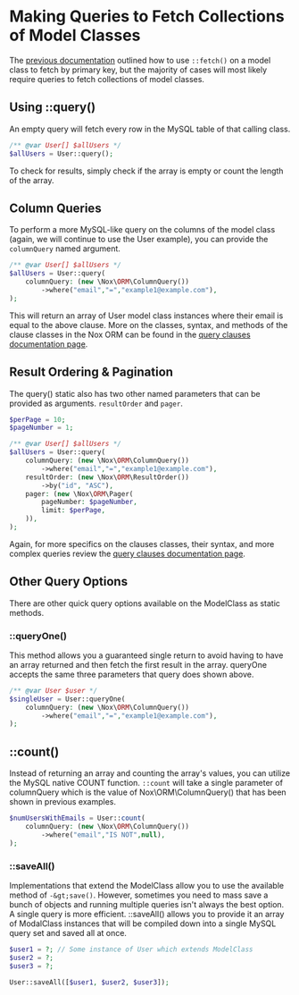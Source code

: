 # Making Queries to Fetch Collections of Model Classes
The [previous documentation](/docs/1.x/orm/model-class-instances) outlined how to use `::fetch()` on a model class to fetch by primary key, but the majority of cases will most likely require queries to fetch collections of model classes.

## Using ::query()
An empty query will fetch every row in the MySQL table of that calling class.
```php
/** @var User[] $allUsers */
$allUsers = User::query();
```
To check for results, simply check if the array is empty or count the length of the array.

## Column Queries
To perform a more MySQL-like query on the columns of the model class (again, we will continue to use the User example), you can provide the `columnQuery` named argument.
```php
/** @var User[] $allUsers */
$allUsers = User::query(
    columnQuery: (new \Nox\ORM\ColumnQuery())
        ->where("email","=","example1@example.com"),
);
```
This will return an array of User model class instances where their email is equal to the above clause. More on the classes, syntax, and methods of the clause classes in the Nox ORM can be found in the [query clauses documentation page](/docs/1.x/orm/making-queries/query-clauses).

## Result Ordering &amp; Pagination
The query() static also has two other named parameters that can be provided as arguments. `resultOrder` and `pager`.

```php
$perPage = 10;
$pageNumber = 1;

/** @var User[] $allUsers */
$allUsers = User::query(
    columnQuery: (new \Nox\ORM\ColumnQuery())
        ->where("email","=","example1@example.com"),
    resultOrder: (new \Nox\ORM\ResultOrder())
        ->by("id", "ASC"),
    pager: (new \Nox\ORM\Pager(
        pageNumber: $pageNumber,
        limit: $perPage,
    )),
);
```

Again, for more specifics on the clauses classes, their syntax, and more complex queries review the [query clauses documentation page](/docs/1.x/orm/making-queries/query-clauses).

## Other Query Options</h2>
There are other quick query options available on the ModelClass as static methods.

### ::queryOne()
This method allows you a guaranteed single return to avoid having to have an array returned and then fetch the first result in the array. queryOne accepts the same three parameters that query does shown above.
```php
/** @var User $user */
$singleUser = User::queryOne(
    columnQuery: (new \Nox\ORM\ColumnQuery())
        ->where("email","=","example1@example.com"),
);
```
## ::count()
Instead of returning an array and counting the array's values, you can utilize the MySQL native COUNT function. `::count` will take a single parameter of columnQuery which is the value of Nox\ORM\ColumnQuery() that has been shown in previous examples.

```php
$numUsersWithEmails = User::count(
    columnQuery: (new \Nox\ORM\ColumnQuery())
        ->where("email","IS NOT",null),
);
```
### ::saveAll()
Implementations that extend the ModelClass allow you to use the available method of `-&gt;save()`. However, sometimes you need to mass save a bunch of objects and running multiple queries isn't always the best option. A single query is more efficient. ::saveAll() allows you to provide it an array of ModalClass instances that will be compiled down into a single MySQL query set and saved all at once.

```php
$user1 = ?; // Some instance of User which extends ModelClass
$user2 = ?;
$user3 = ?;

User::saveAll([$user1, $user2, $user3]);
```